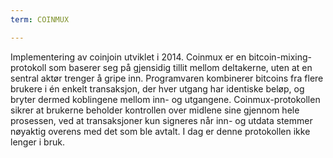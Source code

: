```yaml
---
term: COINMUX

---
```

Implementering av coinjoin utviklet i 2014. Coinmux er en bitcoin-mixing-protokoll som baserer seg på gjensidig tillit mellom deltakerne, uten at en sentral aktør trenger å gripe inn. Programvaren kombinerer bitcoins fra flere brukere i én enkelt transaksjon, der hver utgang har identiske beløp, og bryter dermed koblingene mellom inn- og utgangene. Coinmux-protokollen sikrer at brukerne beholder kontrollen over midlene sine gjennom hele prosessen, ved at transaksjoner kun signeres når inn- og utdata stemmer nøyaktig overens med det som ble avtalt. I dag er denne protokollen ikke lenger i bruk.